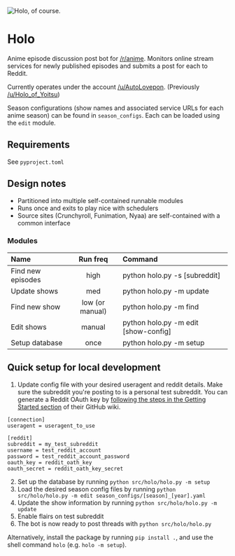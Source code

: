 ![Holo, of course.](holo.png)

# Holo

Anime episode discussion post bot for [/r/anime](https://reddit.com/r/anime/). Monitors online stream services for newly published episodes and submits a post for each to Reddit.

Currently operates under the account [/u/AutoLovepon](https://www.reddit.com/user/AutoLovepon/). (Previously [/u/Holo_of_Yoitsu](https://www.reddit.com/user/Holo_of_Yoitsu/))

Season configurations (show names and associated service URLs for each anime season) can be found in `season_configs`. Each can be loaded using the `edit` module.

## Requirements

See `pyproject.toml`

## Design notes

-   Partitioned into multiple self-contained runnable modules
-   Runs once and exits to play nice with schedulers
-   Source sites (Crunchyroll, Funimation, Nyaa) are self-contained with a common interface

### Modules

| Name              |    Run freq     | Command                              |
| :---------------- | :-------------: | :----------------------------------- |
| Find new episodes |      high       | python holo.py -s [subreddit]        |
| Update shows      |       med       | python holo.py -m update             |
| Find new show     | low (or manual) | python holo.py -m find               |
| Edit shows        |     manual      | python holo.py -m edit [show-config] |
| Setup database    |      once       | python holo.py -m setup              |

## Quick setup for local development

1. Update config file with your desired useragent and reddit details. Make sure the subreddit you're posting to is a personal test subreddit. You can generate a Reddit OAuth key by [following the steps in the Getting Started section](https://github.com/reddit-archive/reddit/wiki/OAuth2#getting-started) of their GitHub wiki.

```
[connection]
useragent = useragent_to_use

[reddit]
subreddit = my_test_subreddit
username = test_reddit_account
password = test_reddit_account_password
oauth_key = reddit_oath_key
oauth_secret = reddit_oath_key_secret
```

2. Set up the database by running `python src/holo/holo.py -m setup`
3. Load the desired season config files by running `python src/holo/holo.py -m edit season_configs/[season]_[year].yaml`
4. Update the show information by running `python src/holo/holo.py -m update`
5. Enable flairs on test subreddit
6. The bot is now ready to post threads with `python src/holo/holo.py`

Alternatively, install the package by running `pip install .`, and use the shell command `holo` (e.g. `holo -m setup`).

